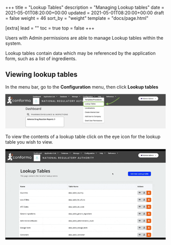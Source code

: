 +++
title = "Lookup Tables"
description = "Managing Lookup tables"
date = 2021-05-01T08:20:00+00:00
updated = 2021-05-01T08:20:00+00:00
draft = false
weight = 46
sort_by = "weight"
template = "docs/page.html"

[extra]
lead = ""
toc = true
top = false
+++

Users with Admin permissions are able to manage Lookup tables within the system. 

Lookup tables contain data which may be referenced by the application form, such as a list of ingredients. 

## Viewing lookup tables

In the menu bar, go to the **Configuration** menu, then click **Lookup tables**

![Lookup table menu](/docs/about/demo/lookup1.png)

To view the contents of a lookup table click on the eye icon for the lookup table you wish to view. 

![Lookup tables](/docs/about/demo/lookupgif.gif)









